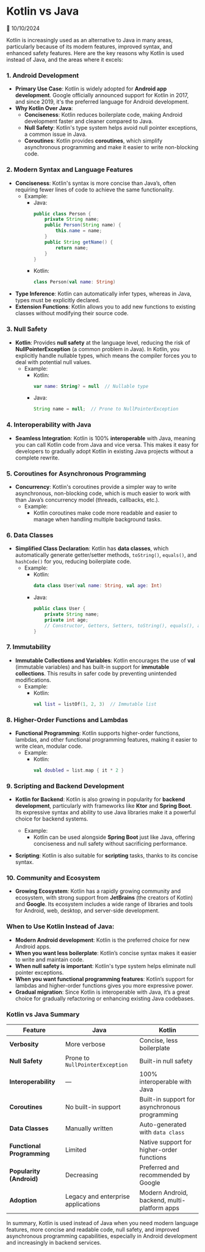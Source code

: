 # Kotlin vs Java

📅 10/10/2024

Kotlin is increasingly used as an alternative to Java in many areas, particularly because of its modern features, improved syntax, and enhanced safety features. Here are the key reasons why Kotlin is used instead of Java, and the areas where it excels:

### 1. **Android Development**
- **Primary Use Case**: Kotlin is widely adopted for **Android app development**. Google officially announced support for Kotlin in 2017, and since 2019, it's the preferred language for Android development.
- **Why Kotlin Over Java**:
  - **Conciseness**: Kotlin reduces boilerplate code, making Android development faster and cleaner compared to Java.
  - **Null Safety**: Kotlin's type system helps avoid null pointer exceptions, a common issue in Java.
  - **Coroutines**: Kotlin provides **coroutines**, which simplify asynchronous programming and make it easier to write non-blocking code.

### 2. **Modern Syntax and Language Features**
- **Conciseness**: Kotlin's syntax is more concise than Java’s, often requiring fewer lines of code to achieve the same functionality.
  - Example: 
    - Java:
      ```java
      public class Person {
          private String name;
          public Person(String name) {
              this.name = name;
          }
          public String getName() {
              return name;
          }
      }
      ```
    - Kotlin:
      ```kotlin
      class Person(val name: String)
      ```
- **Type Inference**: Kotlin can automatically infer types, whereas in Java, types must be explicitly declared.
- **Extension Functions**: Kotlin allows you to add new functions to existing classes without modifying their source code.

### 3. **Null Safety**
- **Kotlin**: Provides **null safety** at the language level, reducing the risk of **NullPointerException** (a common problem in Java). In Kotlin, you explicitly handle nullable types, which means the compiler forces you to deal with potential null values.
  - Example:
    - Kotlin:
      ```kotlin
      var name: String? = null  // Nullable type
      ```
    - Java:
      ```java
      String name = null;  // Prone to NullPointerException
      ```

### 4. **Interoperability with Java**
- **Seamless Integration**: Kotlin is 100% **interoperable** with Java, meaning you can call Kotlin code from Java and vice versa. This makes it easy for developers to gradually adopt Kotlin in existing Java projects without a complete rewrite.

### 5. **Coroutines for Asynchronous Programming**
- **Concurrency**: Kotlin's coroutines provide a simpler way to write asynchronous, non-blocking code, which is much easier to work with than Java’s concurrency model (threads, callbacks, etc.).
  - Example:
    - Kotlin coroutines make code more readable and easier to manage when handling multiple background tasks.

### 6. **Data Classes**
- **Simplified Class Declaration**: Kotlin has **data classes**, which automatically generate getter/setter methods, `toString()`, `equals()`, and `hashCode()` for you, reducing boilerplate code.
  - Example:
    - Kotlin:
      ```kotlin
      data class User(val name: String, val age: Int)
      ```
    - Java:
      ```java
      public class User {
          private String name;
          private int age;
          // Constructor, Getters, Setters, toString(), equals(), and hashCode() methods
      }
      ```

### 7. **Immutability**
- **Immutable Collections and Variables**: Kotlin encourages the use of **val** (immutable variables) and has built-in support for **immutable collections**. This results in safer code by preventing unintended modifications.
  - Example:
    - Kotlin:
      ```kotlin
      val list = listOf(1, 2, 3)  // Immutable list
      ```

### 8. **Higher-Order Functions and Lambdas**
- **Functional Programming**: Kotlin supports higher-order functions, lambdas, and other functional programming features, making it easier to write clean, modular code.
  - Example:
    - Kotlin:
      ```kotlin
      val doubled = list.map { it * 2 }
      ```

### 9. **Scripting and Backend Development**
- **Kotlin for Backend**: Kotlin is also growing in popularity for **backend development**, particularly with frameworks like **Ktor** and **Spring Boot**. Its expressive syntax and ability to use Java libraries make it a powerful choice for backend systems.
  - Example:
    - Kotlin can be used alongside **Spring Boot** just like Java, offering conciseness and null safety without sacrificing performance.
  
- **Scripting**: Kotlin is also suitable for **scripting** tasks, thanks to its concise syntax.

### 10. **Community and Ecosystem**
- **Growing Ecosystem**: Kotlin has a rapidly growing community and ecosystem, with strong support from **JetBrains** (the creators of Kotlin) and **Google**. Its ecosystem includes a wide range of libraries and tools for Android, web, desktop, and server-side development.

### When to Use Kotlin Instead of Java:
- **Modern Android development**: Kotlin is the preferred choice for new Android apps.
- **When you want less boilerplate**: Kotlin’s concise syntax makes it easier to write and maintain code.
- **When null safety is important**: Kotlin's type system helps eliminate null pointer exceptions.
- **When you want functional programming features**: Kotlin’s support for lambdas and higher-order functions gives you more expressive power.
- **Gradual migration**: Since Kotlin is interoperable with Java, it’s a great choice for gradually refactoring or enhancing existing Java codebases.

### Kotlin vs Java Summary

| Feature                  | **Java**                            | **Kotlin**                                      |
|--------------------------|--------------------------------------|------------------------------------------------|
| **Verbosity**             | More verbose                        | Concise, less boilerplate                      |
| **Null Safety**           | Prone to `NullPointerException`      | Built-in null safety                           |
| **Interoperability**      | —                                    | 100% interoperable with Java                   |
| **Coroutines**            | No built-in support                 | Built-in support for asynchronous programming  |
| **Data Classes**          | Manually written                    | Auto-generated with `data class`               |
| **Functional Programming**| Limited                             | Native support for higher-order functions      |
| **Popularity (Android)**  | Decreasing                          | Preferred and recommended by Google            |
| **Adoption**              | Legacy and enterprise applications  | Modern Android, backend, multi-platform apps   |

In summary, Kotlin is used instead of Java when you need modern language features, more concise and readable code, null safety, and improved asynchronous programming capabilities, especially in Android development and increasingly in backend services.
